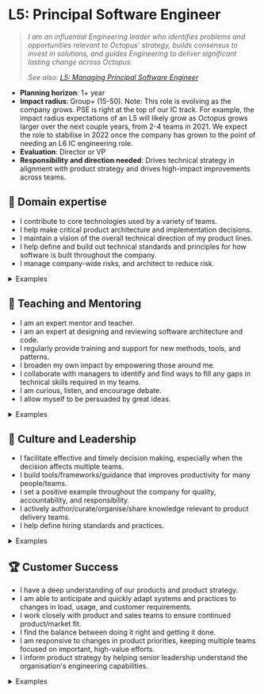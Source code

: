# L5: Principal Software Engineer

> _I am an influential Engineering leader who identifies problems and opportunities relevant to Octopus' strategy, builds consensus to invest in solutions, and guides Engineering to deliver significant lasting change across Octopus._
>
> _See also: [L5: Managing Principal Software Engineer](L5-Managing-Principal-Software-Engineer.md)_

- **Planning horizon**: 1+ year
- **Impact radius**: Group+ (15-50). Note: This role is evolving as the company grows. PSE is right at the top of our IC track. For example, the impact radius expectations of an L5 will likely grow as Octopus grows larger over the next couple years, from 2-4 teams in 2021. We expect the role to stabilise in 2022 once the company has grown to the point of needing an L6 IC engineering role.
- **Evaluation**: Director or VP
- **Responsibility and direction needed**: Drives technical strategy in alignment with product strategy and drives high-impact improvements across teams.

## 🦉 Domain expertise

- I contribute to core technologies used by a variety of teams.
- I help make critical product architecture and implementation decisions.
- I maintain a vision of the overall technical direction of my product lines.
- I help define and build out technical standards and principles for how software is built throughout the company.
- I manage company-wide risks, and architect to reduce risk.

<details>
<summary>Examples</summary>

- I successfully completed complex tasks spanning multiple domains and teams with high impact. 
- I helped a team reduce complexity through sound architectural thinking.
- I identified a problem that was timely, important, and impactful, and worked closely with product, engineering, and executive stakeholders to articulate and refine a solution.
- I handled multiple conflicting priorities and sequenced work resulting in the best collective outcome.

</details>

## 🌱 Teaching and Mentoring

- I am an expert mentor and teacher.
- I am an expert at designing and reviewing software architecture and code.
- I regularly provide training and support for new methods, tools, and patterns.
- I broaden my own impact by empowering those around me.
- I collaborate with managers to identify and find ways to fill any gaps in technical skills required in my teams.
- I am curious, listen, and encourage debate.
- I allow myself to be persuaded by great ideas.

<details>
<summary>Examples</summary>

- I was consistently in demand for design and code review.
- I was recognized by engineers in multiple teams as an expert mentor and teacher.
- I helped a team make a course correction based on new information or ideas.
- I provided appropriate technical freedom, and framing, that allowed the Lead Software Engineers on my teams to thrive independently.

</details>

## 🧭 Culture and Leadership

- I facilitate effective and timely decision making, especially when the decision affects multiple teams.
- I build tools/frameworks/guidance that improves productivity for many people/teams.
- I set a positive example throughout the company for quality, accountability, and responsibility.
- I actively author/curate/organise/share knowledge relevant to product delivery teams.
- I help define hiring standards and practices.

<details>
<summary>Examples</summary>

- I drove an entire multiteam program from inception through to shipping code, without regular technical oversight.
- I collaborated with other senior leaders to ensure I was aware of all major initiatives at Octopus and could account for them in my own initiatives.
- I identified a significant problem/opportunity and created a lasting best-fit solution that aligned with our strategy.
- Instead of simply patching or extending an existing solution that was not fit for purpose anymore, my contribution opened up a whole new area of strategic possibility.

</details>

## 🏆 Customer Success

- I have a deep understanding of our products and product strategy.
- I am able to anticipate and quickly adapt systems and practices to changes in load, usage, and customer requirements.
- I work closely with product and sales teams to ensure continued product/market fit.
- I find the balance between doing it right and getting it done.
- I am responsive to changes in product priorities, keeping multiple teams focused on important, high-value efforts.
- I inform product strategy by helping senior leadership understand the organisation's engineering capabilities.

<details>
<summary>Examples</summary>

- I helped a team pivot effectively in response to a direction change.
- I helped a team find a faster path to market.
- I identified a risk where multiple teams would make life harder for each other, got them aligned, and accelerated their deliveries.
- I contributed to the Octopus blog, explaining a lesson we learned as a way to reinforce the learning and to attract customers and potential future employees.
- I identified a risk to our product strategy and influenced a change to mitigate that risk.
- I built an influential case to change direction/priority with a focus on promoting customer success.

</details>
